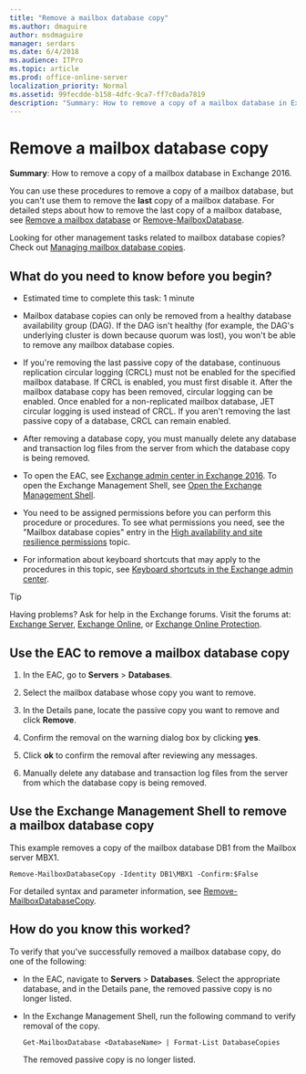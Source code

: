 ```yaml
---
title: "Remove a mailbox database copy"
ms.author: dmaguire
author: msdmaguire
manager: serdars
ms.date: 6/4/2018
ms.audience: ITPro
ms.topic: article
ms.prod: office-online-server
localization_priority: Normal
ms.assetid: 99fecdde-b158-4dfc-9ca7-ff7c0ada7819
description: "Summary: How to remove a copy of a mailbox database in Exchange 2016."
---
```


# Remove a mailbox database copy

 **Summary**: How to remove a copy of a mailbox database in Exchange 2016.
  
You can use these procedures to remove a copy of a mailbox database, but you can't use them to remove the **last** copy of a mailbox database. For detailed steps about how to remove the last copy of a mailbox database, see [Remove a mailbox database](../../architecture/mailbox-servers/manage-databases.md#BKMK_Remove) or [Remove-MailboxDatabase](http://technet.microsoft.com/library/4d07d736-1dd7-43af-9f54-37d7c648572e.aspx).
  
Looking for other management tasks related to mailbox database copies? Check out [Managing mailbox database copies](http://technet.microsoft.com/library/06df16b4-f209-4d3a-8c68-0805c745f9b2.aspx).
  
## What do you need to know before you begin?

- Estimated time to complete this task: 1 minute
    
- Mailbox database copies can only be removed from a healthy database availability group (DAG). If the DAG isn't healthy (for example, the DAG's underlying cluster is down because quorum was lost), you won't be able to remove any mailbox database copies.
    
- If you're removing the last passive copy of the database, continuous replication circular logging (CRCL) must not be enabled for the specified mailbox database. If CRCL is enabled, you must first disable it. After the mailbox database copy has been removed, circular logging can be enabled. Once enabled for a non-replicated mailbox database, JET circular logging is used instead of CRCL. If you aren't removing the last passive copy of a database, CRCL can remain enabled.
    
- After removing a database copy, you must manually delete any database and transaction log files from the server from which the database copy is being removed.
    
- To open the EAC, see [Exchange admin center in Exchange 2016](../../architecture/client-access/exchange-admin-center.md). To open the Exchange Management Shell, see [Open the Exchange Management Shell](http://technet.microsoft.com/library/63976059-25f8-4b4f-b597-633e78b803c0.aspx).
    
- You need to be assigned permissions before you can perform this procedure or procedures. To see what permissions you need, see the "Mailbox database copies" entry in the [High availability and site resilience permissions](../../permissions/feature-permissions/ha-permissions.md) topic. 
    
- For information about keyboard shortcuts that may apply to the procedures in this topic, see [Keyboard shortcuts in the Exchange admin center](../../about-documentation/exchange-admin-center-keyboard-shortcuts.md).
    
> [!TIP]
> Having problems? Ask for help in the Exchange forums. Visit the forums at: [Exchange Server](https://go.microsoft.com/fwlink/p/?linkId=60612), [Exchange Online](https://go.microsoft.com/fwlink/p/?linkId=267542), or [Exchange Online Protection](https://go.microsoft.com/fwlink/p/?linkId=285351). 
  
## Use the EAC to remove a mailbox database copy

1. In the EAC, go to **Servers** \> **Databases**.
    
2. Select the mailbox database whose copy you want to remove.
    
3. In the Details pane, locate the passive copy you want to remove and click **Remove**.
    
4. Confirm the removal on the warning dialog box by clicking **yes**.
    
5. Click **ok** to confirm the removal after reviewing any messages. 
    
6. Manually delete any database and transaction log files from the server from which the database copy is being removed.
    
## Use the Exchange Management Shell to remove a mailbox database copy

This example removes a copy of the mailbox database DB1 from the Mailbox server MBX1.
  
```
Remove-MailboxDatabaseCopy -Identity DB1\MBX1 -Confirm:$False
```

For detailed syntax and parameter information, see [Remove-MailboxDatabaseCopy](http://technet.microsoft.com/library/18a41719-99dd-4bf7-97af-2e9b0e39ba2d.aspx).
  
## How do you know this worked?

To verify that you've successfully removed a mailbox database copy, do one of the following:
  
- In the EAC, navigate to **Servers** \> **Databases**. Select the appropriate database, and in the Details pane, the removed passive copy is no longer listed.
    
- In the Exchange Management Shell, run the following command to verify removal of the copy.
    
  ```
  Get-MailboxDatabase <DatabaseName> | Format-List DatabaseCopies
  ```

    The removed passive copy is no longer listed.
    


